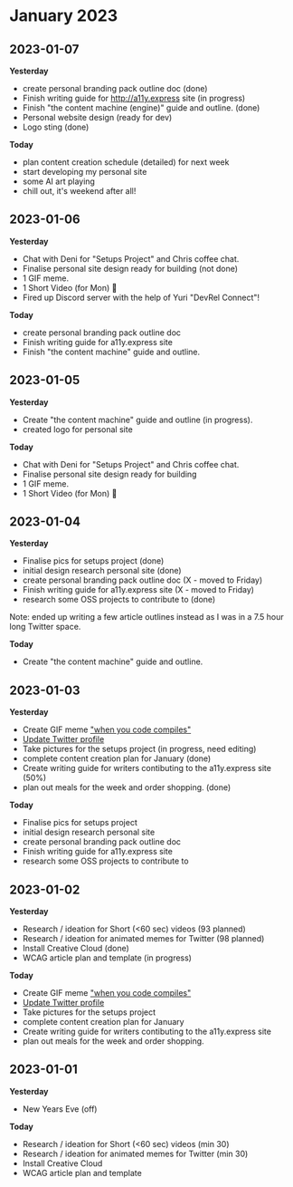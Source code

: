 # January 2023

## 2023-01-07
**Yesterday**
- create personal branding pack outline doc (done)
- Finish writing guide for http://a11y.express site (in progress)
- Finish "the content machine (engine)" guide and outline. (done)
- Personal website design (ready for dev)
- Logo sting (done)

**Today**
- plan content creation schedule (detailed) for next week
- start developing my personal site
- some AI art playing
- chill out, it's weekend after all!


## 2023-01-06
**Yesterday**
- Chat with Deni for "Setups Project" and Chris coffee chat.
- Finalise personal site design ready for building (not done)
- 1 GIF meme. 
- 1 Short Video (for Mon) 🤫
- Fired up Discord server with the help of Yuri "DevRel Connect"!

**Today**
- create personal branding pack outline doc
- Finish writing guide for a11y.express site
- Finish "the content machine" guide and outline.

## 2023-01-05
**Yesterday**
- Create "the content machine" guide and outline (in progress).
- created logo for personal site

**Today**
- Chat with Deni for "Setups Project" and Chris coffee chat.
- Finalise personal site design ready for building
- 1 GIF meme.
- 1 Short Video (for Mon) 🤫

## 2023-01-04
**Yesterday**
- Finalise pics for setups project (done)
- initial design research personal site (done)
- create personal branding pack outline doc (X - moved to Friday) 
- Finish writing guide for a11y.express site (X - moved to Friday)
- research some OSS projects to contribute to (done)

Note: ended up writing a few article outlines instead as I was in a 7.5 hour long Twitter space.

**Today**
- Create "the content machine" guide and outline.


## 2023-01-03
**Yesterday**
- Create GIF meme ["when you code compiles"](https://twitter.com/GrahamTheDev/status/1609874371673309184)
- [Update Twitter profile](https://twitter.com/GrahamTheDev/status/1609893963502178304)
- Take pictures for the setups project (in progress, need editing)
- complete content creation plan for January (done)
- Create writing guide for writers contibuting to the a11y.express site (50%)
- plan out meals for the week and order shopping. (done)

**Today**
- Finalise pics for setups project
- initial design research personal site
- create personal branding pack outline doc
- Finish writing guide for a11y.express site
- research some OSS projects to contribute to

## 2023-01-02
**Yesterday**
- Research / ideation for Short (<60 sec) videos (93 planned)
- Research / ideation for animated memes for Twitter (98 planned)
- Install Creative Cloud (done)
- WCAG article plan and template (in progress)

**Today**
- Create GIF meme ["when you code compiles"](https://twitter.com/GrahamTheDev/status/1609874371673309184)
- [Update Twitter profile](https://twitter.com/GrahamTheDev/status/1609893963502178304)
- Take pictures for the setups project
- complete content creation plan for January
- Create writing guide for writers contibuting to the a11y.express site
- plan out meals for the week and order shopping.


## 2023-01-01
**Yesterday**
- New Years Eve (off)

**Today**
- Research / ideation for Short (<60 sec) videos (min 30)
- Research / ideation for animated memes for Twitter (min 30)
- Install Creative Cloud
- WCAG article plan and template
